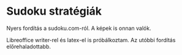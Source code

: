 # Sudoku stratégiák

Nyers fordítás a sudoku.com-ról. A képek is onnan valók.

Libreoffice writer-rel és latex-el is próbálkoztam. Az utóbbi fordítás előrehaladottabb.
